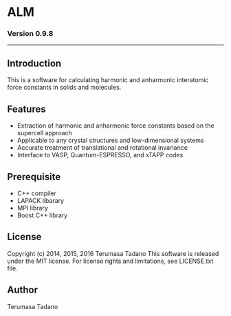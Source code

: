# ALM
### Version 0.9.8

- - -

## Introduction 

This is a software for calculating harmonic and anharmonic interatomic force constants in solids and molecules.

## Features

* Extraction of harmonic and anharmonic force constants based on the supercell approach
* Applicable to any crystal structures and low-dimensional systems
* Accurate treatment of translational and rotational invariance
* Interface to VASP, Quantum-ESPRESSO, and xTAPP codes

## Prerequisite
* C++ compiler
* LAPACK libarary
* MPI library
* Boost C++ library

## License
Copyright (c) 2014, 2015, 2016 Terumasa Tadano
This software is released under the MIT license. 
For license rights and limitations, see LICENSE.txt file.

## Author
Terumasa Tadano 

